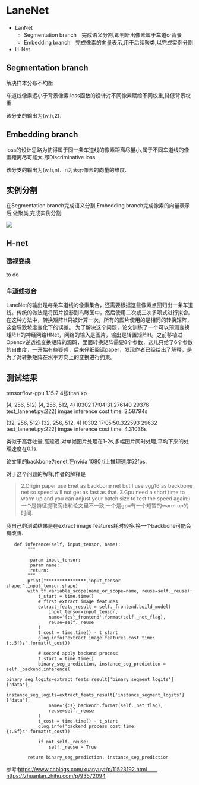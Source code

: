 
# LaneNet
- LanNet　
    - Segmentation branch　完成语义分割,即判断出像素属于车道or背景
    - Embedding branch　完成像素的向量表示,用于后续聚类,以完成实例分割
- H-Net

## Segmentation branch
解决样本分布不均衡　　　

车道线像素远小于背景像素.loss函数的设计对不同像素赋给不同权重,降低背景权重.

该分支的输出为(w,h,2)．

## Embedding branch
loss的设计思路为使得属于同一条车道线的像素距离尽量小,属于不同车道线的像素距离尽可能大.即Discriminative loss.

该分支的输出为(w,h,n)．n为表示像素的向量的维度.

## 实例分割
在Segmentation branch完成语义分割,Embedding branch完成像素的向量表示后,做聚类,完成实例分割.

![](https://img2018.cnblogs.com/blog/583030/202003/583030-20200302112317801-1679623589.png)


## H-net
### 透视变换
to do

### 车道线拟合
LaneNet的输出是每条车道线的像素集合，还需要根据这些像素点回归出一条车道线。传统的做法是将图片投影到鸟瞰图中，然后使用二次或三次多项式进行拟合。在这种方法中，转换矩阵H只被计算一次，所有的图片使用的是相同的转换矩阵，这会导致坡度变化下的误差。
为了解决这个问题，论文训练了一个可以预测变换矩阵H的神经网络HNet，网络的输入是图片，输出是转置矩阵H。之前移植过Opencv逆透视变换矩阵的源码，里面转换矩阵需要8个参数，这儿只给了6个参数的自由度，一开始有些疑惑，后来仔细阅读paper，发现作者已经给出了解释，是为了对转换矩阵在水平方向上的变换进行约束。

## 测试结果
tensorflow-gpu 1.15.2
4张titan xp

(4, 256, 512) (4, 256, 512, 4)
I0302 17:04:31.276140 29376 test_lanenet.py:222] imgae inference cost time: 2.58794s

(32, 256, 512) (32, 256, 512, 4)
I0302 17:05:50.322593 29632 test_lanenet.py:222] imgae inference cost time: 4.31036s

类似于高吞吐量,高延迟.对单帧图片处理在1-2s,多幅图片同时处理,平均下来的处理速度在0.1s.

论文里的backbone为enet,在nvida 1080 ti上推理速度52fps.

对于这个问题的解释,作者的解释是
>  2.Origin paper use Enet as backbone net but I use vgg16 as backbone net so speed will not get as fast as that. 3.Gpu need a short time to warm up and you can adjust your batch size to test the speed again:)
一个是特征提取网络和论文里不一致,一个是gpu有一个短暂的warm up的时间.

我自己的测试结果是在extract image features耗时较多.换一个backbone可能会有改善.
```
   def inference(self, input_tensor, name):
        """

        :param input_tensor:
        :param name:
        :return:
        """
        print("***************,input_tensor shape:",input_tensor.shape)
        with tf.variable_scope(name_or_scope=name, reuse=self._reuse):
            t_start = time.time()
            # first extract image features
            extract_feats_result = self._frontend.build_model(
                input_tensor=input_tensor,
                name='{:s}_frontend'.format(self._net_flag),
                reuse=self._reuse
            )
            t_cost = time.time() - t_start
            glog.info('extract image features cost time: {:.5f}s'.format(t_cost))

            # second apply backend process
            t_start = time.time()
            binary_seg_prediction, instance_seg_prediction = self._backend.inference(
                binary_seg_logits=extract_feats_result['binary_segment_logits']['data'],
                instance_seg_logits=extract_feats_result['instance_segment_logits']['data'],
                name='{:s}_backend'.format(self._net_flag),
                reuse=self._reuse
            )
            t_cost = time.time() - t_start
            glog.info('backend process cost time: {:.5f}s'.format(t_cost))

            if not self._reuse:
                self._reuse = True

        return binary_seg_prediction, instance_seg_prediction

```


参考:https://www.cnblogs.com/xuanyuyt/p/11523192.html　　https://zhuanlan.zhihu.com/p/93572094